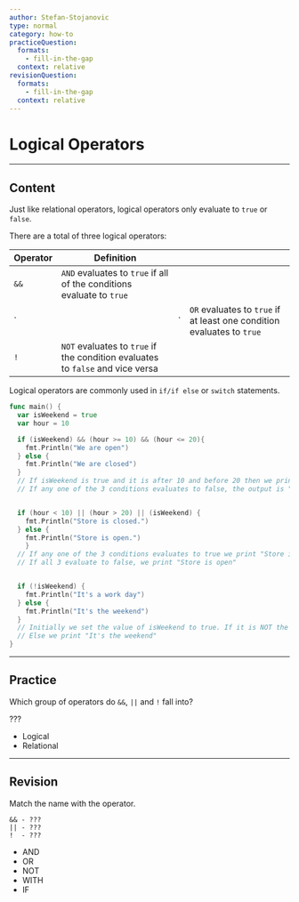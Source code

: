 ```yaml
---
author: Stefan-Stojanovic
type: normal
category: how-to
practiceQuestion:
  formats:
    - fill-in-the-gap
  context: relative
revisionQuestion:
  formats:
    - fill-in-the-gap
  context: relative
---
```


# Logical Operators


---

## Content

Just like relational operators, logical operators only evaluate to `true` or `false`.

There are a total of three logical operators:

| Operator | Definition                                                                     |   |                                                                        |
| -------- | ------------------------------------------------------------------------------ | - | ---------------------------------------------------------------------- |
| `&&`     | `AND` evaluates to `true` if all of the conditions evaluate to `true`          |   |                                                                        |
| `        |                                                                                | ` | `OR` evaluates to `true` if at least one condition evaluates to `true` |
| `!`      | `NOT` evaluates to `true` if the condition evaluates to `false` and vice versa |   |                                                                        |

Logical operators are commonly used in `if/if else` or `switch` statements.

```go
func main() {
  var isWeekend = true
  var hour = 10

  if (isWeekend) && (hour >= 10) && (hour <= 20){
    fmt.Println("We are open")
  } else {
    fmt.Println("We are closed")
  }
  // If isWeekend is true and it is after 10 and before 20 then we print "We are open"
  // If any one of the 3 conditions evaluates to false, the output is "We are closed" 


  if (hour < 10) || (hour > 20) || (isWeekend) {
    fmt.Println("Store is closed.")
  } else {
    fmt.Println("Store is open.")
	}
  // If any one of the 3 conditions evaluates to true we print "Store is closed"
  // If all 3 evaluate to false, we print "Store is open"


  if (!isWeekend) {
    fmt.Println("It's a work day")
  } else {
    fmt.Println("It's the weekend")
  }
  // Initially we set the value of isWeekend to true. If it is NOT the weekend we print, "It's a workday".
  // Else we print "It's the weekend"
}
```


---

## Practice

Which group of operators do `&&`, `||` and `!` fall into?

???

- Logical
- Relational


---

## Revision

Match the name with the operator.

```plain-text
&& - ???
|| - ???
!  - ???
```

- AND
- OR
- NOT
- WITH
- IF
